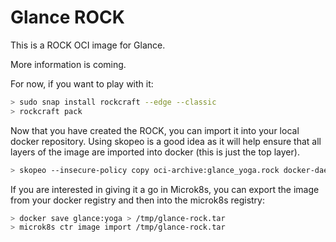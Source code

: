 # Glance ROCK

This is a ROCK OCI image for Glance.

More information is coming.

For now, if you want to play with it:

```bash
> sudo snap install rockcraft --edge --classic
> rockcraft pack
```

Now that you have created the ROCK, you can import it into
your local docker repository. Using skopeo is a good idea as
it will help ensure that all layers of the image are imported
into docker (this is just the top layer).

```bash
> skopeo --insecure-policy copy oci-archive:glance_yoga.rock docker-daemon:glance:yoga
```

If you are interested in giving it a go in Microk8s, you can
export the image from your docker registry and then into the
microk8s registry:

```bash
> docker save glance:yoga > /tmp/glance-rock.tar
> microk8s ctr image import /tmp/glance-rock.tar
```

